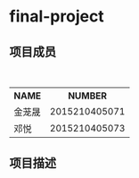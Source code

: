 # final-project
## 项目成员
  <div>
            <table border="0">
                  <tr>
                    <th>NAME</th>
                    <th>NUMBER</th>
                  </tr>
                  <tr>
                    <td>金茏晟</td>
                    <td>2015210405071</td>
                  </tr>
                   <tr>
                    <td>邓悦</td>
                    <td>2015210405073</td>
                  </tr>
            </table>
    </div>
    
## 项目描述

